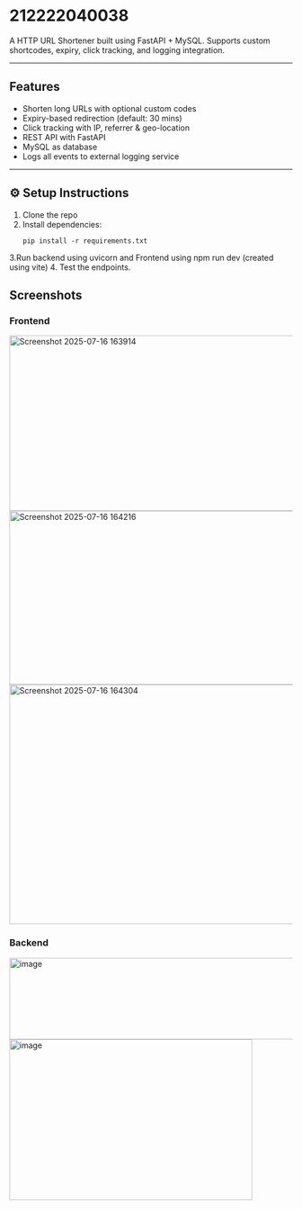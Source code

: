 # 212222040038

A HTTP URL Shortener built using FastAPI + MySQL. Supports custom shortcodes, expiry, click tracking, and logging integration.

---

##  Features

- Shorten long URLs with optional custom codes
- Expiry-based redirection (default: 30 mins)
- Click tracking with IP, referrer & geo-location
- REST API with FastAPI
- MySQL as database
- Logs all events to external logging service

---

## ⚙️ Setup Instructions

1. Clone the repo
2. Install dependencies:
   ```
   pip install -r requirements.txt
   ```
3.Run backend using uvicorn and Frontend using npm run dev (created using vite)
4. Test the endpoints.


## Screenshots
### Frontend
<img width="938" height="312" alt="Screenshot 2025-07-16 163914" src="https://github.com/user-attachments/assets/9f4790b2-fd10-4b05-b0da-bb287af3ac5d" />
<img width="900" height="309" alt="Screenshot 2025-07-16 164216" src="https://github.com/user-attachments/assets/e45d96cd-09f1-4c2f-99ae-a47b8d678a1d" />
<img width="1292" height="426" alt="Screenshot 2025-07-16 164304" src="https://github.com/user-attachments/assets/e2dbcc8a-efca-4043-b9e0-ad69e63b321b" />

### Backend
<img width="639" height="145" alt="image" src="https://github.com/user-attachments/assets/2d4df9ec-265e-40c0-8ab9-83dd172878de" />

<img width="432" height="286" alt="image" src="https://github.com/user-attachments/assets/b88bd7ec-8a01-4b0c-b7c2-cec280bc6f29" />
